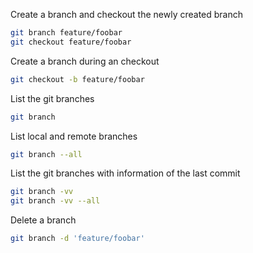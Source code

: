 Create a branch and checkout the newly created branch
```bash
git branch feature/foobar
git checkout feature/foobar
```

Create a branch during an checkout
```bash
git checkout -b feature/foobar
```

List the git branches
```bash
git branch
```

List local and remote branches
```bash
git branch --all
```

List the git branches with information of the last commit
```bash
git branch -vv
git branch -vv --all
```

Delete a branch
```bash
git branch -d 'feature/foobar'
```